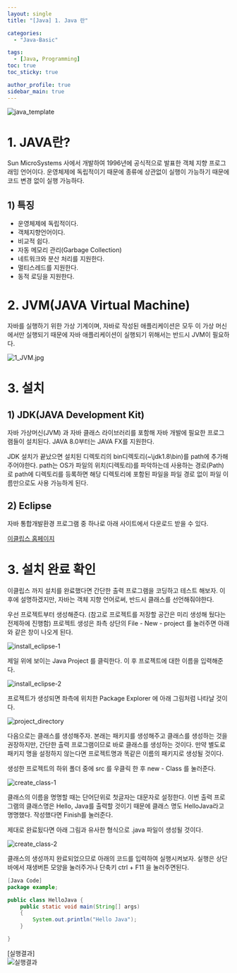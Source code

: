 ```yaml
---
layout: single
title: "[Java] 1. Java 란"

categories:
  - "Java-Basic"

tags:
  - [Java, Programming]
toc: true
toc_sticky: true

author_profile: true
sidebar_main: true
---
```


![java_template](/assets/images/blog_template/java.jpg)

# 1. JAVA란?

Sun MicroSystems 사에서 개발하여 1996년에 공식적으로 발표한 객체 지향 프로그래밍 언어이다.
운영체제에 독립적이기 때문에 종류에 상관없이 실행이 가능하기 때문에 코드 변경 없이 실행 가능하다.

## 1) 특징
- 운영체제에 독립적이다.
- 객체지향언어이다.
- 비교적 쉽다.
- 자동 메모리 관리(Garbage Collection)
- 네트워크와 분산 처리를 지원한다.
- 멀티스레드를 지원한다.
- 동적 로딩을 지원한다.

# 2. JVM(JAVA Virtual Machine)

자바를 실행하기 위한 가상 기계이며, 자바로 작성된 애플리케이션은 모두 이 가상 머신에서만 실행되기 때문에 자바 애플리케이션이 실행되기 위해서는 반드시 JVM이 필요하다.

![1_JVM.jpg](/images/2020-02-22-java-chapter1-about_java/1_JVM.jpg)

# 3. 설치
## 1) JDK(JAVA Development Kit)
자바 가상머신(JVM) 과 자바 클래스 라이브러리를 포함해 자바 개발에 필요한 프로그램들이 설치된다.
JAVA 8.0부터는 JAVA FX를 지원한다.

JDK 설치가 끝났으면 설치된 디렉토리의 bin디렉토리(~\jdk1.8\bin)를 path에 추가해주어야한다.
path는 OS가 파일의 위치(디렉토리)를 파악하는데 사용하는 경로(Path)로 path에 디렉토리를 등록하면 해당 디렉토리에 포함된 파일을 파일 경로 없이 파일 이름만으로도 사용 가능하게 된다.

## 2) Eclipse
자바 통합개발환경 프로그램 중 하나로 아래 사이트에서 다운로드 받을 수 있다.

[이클립스 홈페이지](https://www.eclipse.org/)


# 3. 설치 완료 확인
이클립스 까지 설치를 완료했다면 간단한 출력 프로그램을 코딩하고 테스트 해보자.
이 후에 설명하겠지만, 자바는 객체 지향 언어로써, 반드시 클래스를 선언해줘야한다.


우선 프로젝트부터 생성해준다. (참고로 프로젝트를 저장할 공간은 미리 생성해 뒀다는 전제하에 진행함)
프로젝트 생성은 좌측 상단의 File - New - project 를 눌러주면 아래와 같은 창이 나오게 된다.

![install_eclipse-1](/images/2020-02-22-java-chapter1-about_java/2_install_eclipse.jpg)

제일 위에 보이는 Java Project 를 클릭한다. 이 후 프로젝트에 대한 이름을 입력해준다.

![install_eclipse-2](/images/2020-02-22-java-chapter1-about_java/3_install_eclipse_2.jpg)

프로젝트가 생성되면 좌측에 위치한 Package Explorer 에 아래 그림처럼 나타날 것이다.

![project_directory](/images/2020-02-22-java-chapter1-about_java/4_project_directory.jpg)


다음으로는 클래스를 생성해주자. 본래는 패키지를 생성해주고 클래스를 생성하는 것을 권장하지만, 간단한 출력 프로그램이므로 바로 클래스를 생성하는 것이다. 만약 별도로 패키지 명을 설정하지 않는다면 프로젝트명과 똑같은 이름의 패키지로 생성될 것이다.


생성한 프로젝트의 하위 폴더 중에 src 를 우클릭 한 후 new - Class 를 눌러준다.

![create_class-1](/images/2020-02-22-java-chapter1-about_java/5_create_class_1.jpg)

클래스의 이름을 명명할 때는 단어단위로 첫글자는 대문자로 설정한다. 이번 출력 프로그램의 클래스명은 Hello, Java를 출력할 것이기 때문에 클래스 명도 HelloJava라고 명명했다. 작성했다면 Finish를 눌러준다.

제대로 완료됬다면 아래 그림과 유사한 형식으로 .java 파일이 생성될 것이다.

![create_class-2](/images/2020-02-22-java-chapter1-about_java/6_create_class_2.jpg)

클래스의 생성까지 완료되었으므로 아래의 코드를 입력하여 실행시켜보자. 실행은 상단 바에서 재생버튼 모양을 눌러주거나 단축키 ctrl + F11 을 눌러주면된다.

```JAVA
[Java Code]
package example;

public class HelloJava {
	public static void main(String[] args)
	{
		System.out.println("Hello Java");
	}

}
```
[실행결과]<br>
![실행결과](/images/2020-02-22-java-chapter1-about_java/7_run_example.jpg)
﻿
